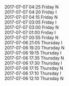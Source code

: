 2017-07-07 04:25 Friday  N  
2017-07-07 04:20 Friday  I  
2017-07-07 04:15 Friday  N  
2017-07-07 03:05 Friday  I  
2017-07-07 03:00 Friday  N  
2017-07-07 01:00 Friday  I  
2017-07-07 00:55 Friday  N  
2017-07-06 21:05 Thursday  I  
2017-07-06 19:20 Thursday  N  
2017-07-06 19:15 Thursday  I  
2017-07-06 17:35 Thursday  N  
2017-07-06 17:30 Thursday  I  
2017-07-06 17:15 Thursday  N  
2017-07-06 17:10 Thursday  I  
2017-07-06 12:10 Thursday  N  
